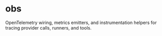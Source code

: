 # obs

OpenTelemetry wiring, metrics emitters, and instrumentation helpers for tracing provider calls, runners, and tools.
